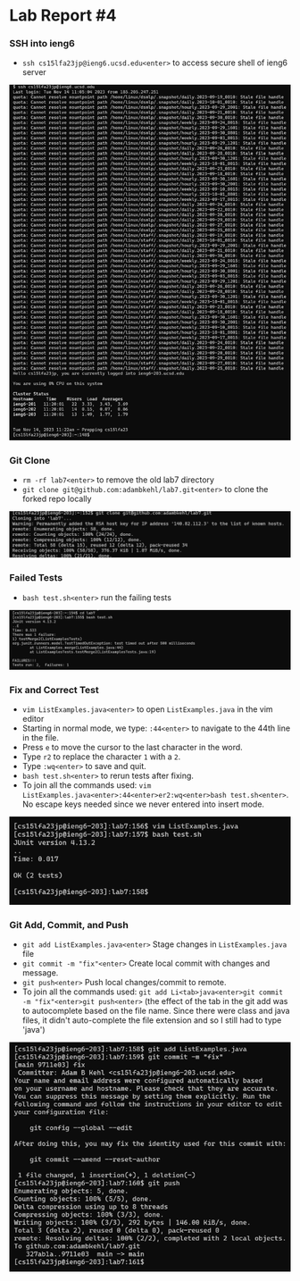 # Lab Report #4

### SSH into ieng6
- `ssh cs15lfa23jp@ieng6.ucsd.edu<enter>` to access secure shell of ieng6 server

![](images/lab4/ssh.png)

### Git Clone
- `rm -rf lab7<enter>` to remove the old lab7 directory
- `git clone git@github.com:adambkehl/lab7.git<enter>` to clone the forked repo locally

![](images/lab4/clone.png)

### Failed Tests
- `bash test.sh<enter>` run the failing tests

![](images/lab4/fail.png)

### Fix and Correct Test
- `vim ListExamples.java<enter>` to open `ListExamples.java` in the vim editor
- Starting in normal mode, we type: `:44<enter>` to navigate to the 44th line in the file.
- Press `e` to move the cursor to the last character in the word.
- Type `r2` to replace the character `1` with a `2`.
- Type `:wq<enter>` to save and quit.
- `bash test.sh<enter>` to rerun tests after fixing.
- To join all the commands used: `vim ListExamples.java<enter>:44<enter>er2:wq<enter>bash test.sh<enter>`. No escape keys needed since we never entered into insert mode.

![](images/lab4/good.png)

### Git Add, Commit, and Push
- `git add ListExamples.java<enter>` Stage changes in `ListExamples.java` file
- `git commit -m "fix"<enter>` Create local commit with changes and message.
- `git push<enter>` Push local changes/commit to remote.
- To join all the commands used: `git add Li<tab>java<enter>git commit -m "fix"<enter>git push<enter>` (the effect of the tab in the git add was to autocomplete based on the file name. Since there were class and java files, it didn't auto-complete the file extension and so I still had to type 'java')

![](images/lab4/git.png)